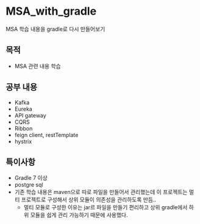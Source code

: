# MSA_with_gradle
MSA 학습 내용을 gradle로 다시 만들어보기


## 목적

- MSA 관련 내용 학습


## 공부 내용

- Kafka
- Eureka
- API gateway
- CQRS
- Ribbon
- feign client, restTemplate
- hystrix

## 특이사항

- Gradle 7 이상
- postgre sql
- 기존 학습 내용은 maven으로 따로 파일을 만들어서 관리했는데 이 프로젝트는 멀티 프로젝트로 구성해서 상위 모듈이 의존성을 관리하도록 만듬..
    - 멀티 모듈로 구성한 이유는 jar르 파일을 만들기 편리하고 상위 gradle에서 하위 모듈을 쉽게 관리 가능하기 때문에 사용했다.
